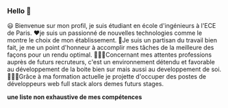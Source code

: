 ### Hello 👋

😃 Bienvenue sur mon profil, je suis étudiant en école d'ingénieurs à l'ECE de Paris.
❤️je suis un passionné de nouvelles technologies comme le montre le choix de mon établissement.
💪Je suis un partisan du travail bien fait, je me un point d'honneur à accomplir mes tâches de la meilleure des façons pour un rendu optimal.
👨🏽‍💼Concernant mes attentes professions auprès de futurs recruteurs, c'est un environnement détendu et favorable au développement de la boite bien sur mais aussi au developpement de soi.
🧑🏽‍💻Grâce à ma formation actuelle je projette d'occuper des postes de développeurs web full stack alors demes futurs stages.

**une liste non exhaustive de mes compétences**


<!--
**deathtaker85/deathtaker85** is a ✨ _special_ ✨ repository because its `README.md` (this file) appears on your GitHub profile.

Here are some ideas to get you started:

- 🔭 I’m currently working on ...
- 🌱 I’m currently learning ...
- 👯 I’m looking to collaborate on ...
- 🤔 I’m looking for help with ...
- 💬 Ask me about ...
- 📫 How to reach me: ...
- 😄 Pronouns: ...
- ⚡ Fun fact: ...
-->
